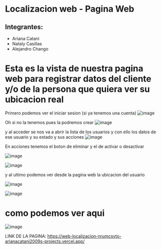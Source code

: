 # Localizacion web - Pagina Web



## Integrantes:
- Ariana Catani
- Nataly Casillas
- Alejandro Chango


# Esta es la vista de nuestra pagina web para registrar datos del cliente y/o de la persona que quiera ver su ubicacion real

Primero podemos ver el iniciar sesion (si ya tenemos una cuenta) 
![image](https://github.com/user-attachments/assets/27648896-dfaf-4672-be12-0b8a00d5b420)

Oh si no la tenemos pues la podremos crear
![image](https://github.com/user-attachments/assets/4028dcd8-d256-42a1-8524-40bdba1f0e75)


y al acceder se nos va a abrir la lista de los usuarios y con ello los datos de ese usuario y su estado y sus acciones 
![image](https://github.com/user-attachments/assets/9da98174-6a93-47c2-bfb8-879c5caa791c)


En acciones tenemos el boton de eliminar y el de activar o desactivar

![image](https://github.com/user-attachments/assets/58b871bf-6d3e-4fec-8af7-2bdafb69e69c)

![image](https://github.com/user-attachments/assets/271a2d75-bd5c-427e-ba5f-83a5a5653260)


y al ultimo podemos ver desde la pagina web la ubicacion del usuario

![image](https://github.com/user-attachments/assets/76e3b9e2-8ee8-47d5-b78a-a2ed8840dea2)

![image](https://github.com/user-attachments/assets/a3e7bcac-acb5-4f60-a95f-c152b27450cd)

# como podemos ver aqui
![image](https://github.com/user-attachments/assets/e5f8ca31-aef5-4c36-a26f-93e2c57a4f61)


LINK DE LA PAGINA:
https://web-localizacion-nrumcsvto-arianacatani2009s-projects.vercel.app/


